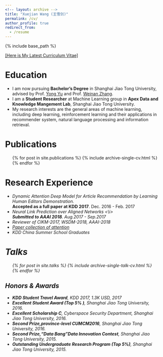 ```yaml
---
<!-- layout: archive -->
title: "Xuejian Wang (王雪剑)"
permalink: /cv/
author_profile: true
redirect_from:
  - /resume
---
```


{% include base_path %}

[[Here is My Latest Curriculum Vitae]](http://xjwangsjtu.github.io/files/Wang.pdf)


Education
======
* I am now pursuing **Bachelor’s Degree** in Shanghai Jiao Tong University, advised by Prof. [Yong Yu](http://apex.sjtu.edu.cn/members/yyu) and Prof. [Weinan Zhang](http://wnzhang.net/).
* I am a  **Student Researcher** at Machine Learning group in **Apex Data and Knowledge Mangement Lab**, Shanghai Jiao Tong University.
* My research interests are the general areas of machine learning, including deep learning, reinforcement learning and their applications in recommender system, natural language processing and information retrieval.


Publications
======
  <ul>{% for post in site.publications %}
    {% include archive-single-cv.html %}
  {% endfor %}</ul>


Research Experience
======
* <i> Dynamic Attention Deep Model for Article Recommendation by Learning Human Editors Demonstration. </i> <br> **Accepted as a full paper at KDD 2017**. Dec. 2016 - Feb. 2017
* <i> Neural Link Prediction over Aligned Networks <\i> <br> **Submitted to AAAI 2018**. Aug.2017 - Sep.2017
* Reviewer of CIKM-2017, WSDM-2018, AAAI-2018
* [Paper collection of attention](https://github.com/LantaoYu/MARL-Papers)
* KDD China Summer School Graduates
  
Talks
======
  <ul>{% for post in site.talks %}
    {% include archive-single-talk-cv.html %}
  {% endfor %}</ul>

## Honors & Awards
* **KDD Student Travel Award**, KDD 2017, 1.3K USD, 2017
* **Excellent Student Award (Top 5% )**, Shanghai Jiao Tong University, 2016.
* **Excellent Scholarship C**, Cyberspace Security Department, Shanghai Jiao Tong University, 2016.
* **Second Prize,province-level CUMCM2016**, Shanghai Jiao Tong University, 2016.
* **Second Prize,“Data Bang”Data Innovation Contest**, Shanghai Jiao Tong University, 2015.
* **Outstanding Undergraduate Research Program (Top 5%)**, Shanghai Jiao Tong University, 2015.
